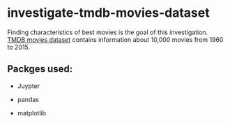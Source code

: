 # investigate-tmdb-movies-dataset

Finding characteristics of best movies is the goal of this investigation. [TMDB movies dataset](https://www.kaggle.com/tmdb/tmdb-movie-metadata) contains information about 10,000 movies from 1960 to 2015.

## Packges used:

- Juypter

- pandas

- matplotlib
